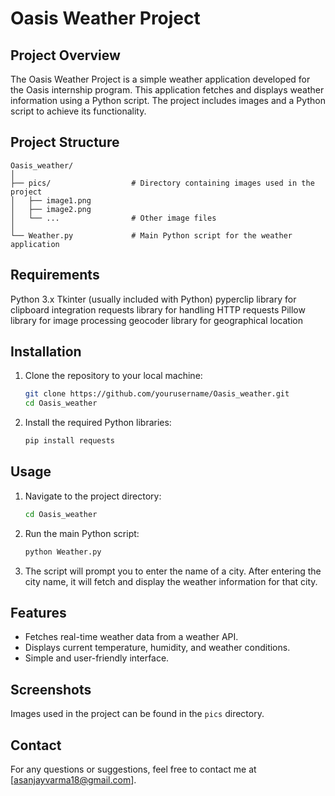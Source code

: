 
# Oasis Weather Project

## Project Overview

The Oasis Weather Project is a simple weather application developed for the Oasis internship program. This application fetches and displays weather information using a Python script. The project includes images and a Python script to achieve its functionality.

## Project Structure

```
Oasis_weather/
│
├── pics/                  # Directory containing images used in the project
│   ├── image1.png
│   ├── image2.png
│   └── ...                # Other image files
│
└── Weather.py             # Main Python script for the weather application
```

## Requirements

Python 3.x
Tkinter (usually included with Python)
pyperclip library for clipboard integration
requests library for handling HTTP requests
Pillow library for image processing
geocoder library for geographical location

## Installation

1. Clone the repository to your local machine:

   ```bash
   git clone https://github.com/yourusername/Oasis_weather.git
   cd Oasis_weather
   ```

2. Install the required Python libraries:

   ```bash
   pip install requests
   ```

## Usage

1. Navigate to the project directory:

   ```bash
   cd Oasis_weather
   ```

2. Run the main Python script:

   ```bash
   python Weather.py
   ```

3. The script will prompt you to enter the name of a city. After entering the city name, it will fetch and display the weather information for that city.

## Features

- Fetches real-time weather data from a weather API.
- Displays current temperature, humidity, and weather conditions.
- Simple and user-friendly interface.

## Screenshots

Images used in the project can be found in the `pics` directory.

## Contact

For any questions or suggestions, feel free to contact me at [asanjayvarma18@gmail.com].
